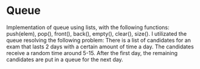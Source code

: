 # Queue
Implementation of queue using lists, with the following functions: push(elem), pop(), front(), back(), empty(), clear(), size().
I utilizated the queue resolving the following problem: 
  There is a list of candidates for an exam that lasts 2 days with a certain amount of time a day. The candidates receive a random time around 5-15. After the first day, the remaining candidates are put in a queue for the next day.
